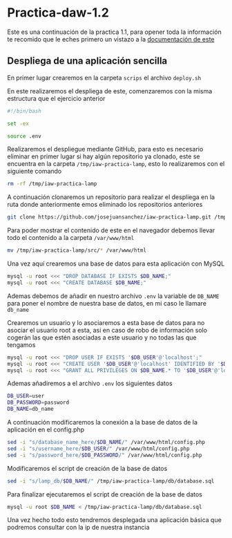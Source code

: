 # Practica-daw-1.2

Este es una continuación de la practica 1.1, para opener toda la información te recomido que le eches primero un vistazo a la [documentación de este](https://github.com/ArturoCarrilloJimenez/Practica-daw-1.1)

## Despliega de una aplicación sencilla

En primer lugar crearemos en la carpeta ``scrips`` el archivo ``deploy.sh``

En este realizaremos el despliega de este, comenzaremos con la misma estructura que el ejercicio anterior

``` sh
#!/bin/bash

set -ex

source .env
```

Realizaremos el despliegue mediante GitHub, para esto es necesario eliminar en primer lugar si hay algún repositorio ya clonado, este se encuentra en la carpeta ``/tmp/iaw-practica-lamp``, esto lo realizaremos con el siguiente comando

``` sh
rm -rf /tmp/iaw-practica-lamp
```

A continuación clonaremos un repositorio para realizar el despliega en la ruta donde anteriormente emos eliminado los repositorios anteriores

``` sh
git clone https://github.com/josejuansanchez/iaw-practica-lamp.git /tmp/iaw-practica-lamp
```

Para poder mostrar el contenido de este en el navegador debemos llevar todo el contenido a la carpeta ``/var/www/html``

``` sh
mv /tmp/iaw-practica-lamp/src/* /var/www/html
```

Una vez aquí crearemos una base de datos para esta aplicación con MySQL

``` sh
mysql -u root <<< "DROP DATABASE IF EXISTS $DB_NAME;"
mysql -u root <<< "CREATE DATABASE $DB_NAME;"
```

Ademas debemos de añadir en nuestro archivo ``.env`` la variable de ``DB_NAME`` para poner el nombre de nuestra base de datos, en mi caso le llamare ``db_name``

Crearemos un usuario y lo asociaremos a esta base de datos para no asociar el usuario root a esta, asi en caso de robo de información solo cogerán las que estén asociadas a este usuario y no todas las que tengamos

``` sh
mysql -u root <<< "DROP USER IF EXISTS '$DB_USER'@'localhost';"
mysql -u root <<< "CREATE USER '$DB_USER'@'localhost' IDENTIFIED BY '$DB_PASSWORD';"
mysql -u root <<< "GRANT ALL PRIVILEGES ON $DB_NAME.* TO '$DB_USER'@'localhost';"
```

Ademas añadiremos a el archivo ``.env`` los siguientes datos

``` sh
DB_USER=user
DB_PASSWORD=password
DB_NAME=db_name
```

A continuación modificaremos la conexión a la base de datos de la aplicación en el config.php

``` sh
sed -i "s/database_name_here/$DB_NAME/" /var/www/html/config.php
sed -i "s/username_here/$DB_USER/" /var/www/html/config.php
sed -i "s/password_here/$DB_PASSWORD/" /var/www/html/config.php
```

Modificaremos el script de creación de la base de datos

``` sh
sed -i "s/lamp_db/$DB_NAME/" /tmp/iaw-practica-lamp/db/database.sql
```

Para finalizar ejecutaremos el script de creación de la base de datos


``` sh
mysql -u root $DB_NAME < /tmp/iaw-practica-lamp/db/database.sql
```

Una vez hecho todo esto tendremos desplegada una aplicación básica que podremos consultar con la ip de nuestra instancia
